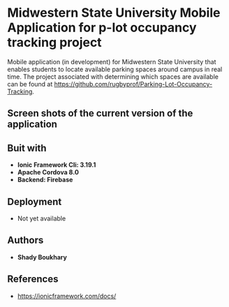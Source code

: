# Midwestern State University Mobile Application for p-lot occupancy tracking project

Mobile application (in development) for Midwestern State University that enables students to locate available parking spaces around campus in real time. The project associated with determining which spaces are available can be found at https://github.com/rugbyprof/Parking-Lot-Occupancy-Tracking.

## Screen shots of the current version of the application


## Buit with

* **Ionic Framework Cli: 3.19.1**
* **Apache Cordova 8.0**
* **Backend: Firebase**
 
## Deployment

* Not yet available

## Authors

* **Shady Boukhary** 


## References

* https://ionicframework.com/docs/

